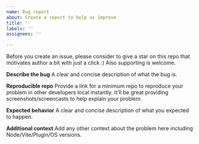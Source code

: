 ```yaml
---
name: Bug report
about: Create a report to help us improve
title: ''
labels: ''
assignees: ''

---
```


Before you create an issue, please consider to give a star on this repo that motivates author a bit with just a click :) Also supporting is welcome.

**Describe the bug**
A clear and concise description of what the bug is.

**Reproducible repo**
Provide a link for a minimum repo to reproduce your problem in other developers local instantly. It'll be great providing screenshots/screencasts to help explain your problem.

**Expected behavior**
A clear and concise description of what you expected to happen.

**Additional context**
Add any other context about the problem here including Node/Vite/Plugin/OS versions.
